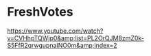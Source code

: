 # FreshVotes
https://www.youtube.com/watch?v=CVHhpTQWjp0&amp;list=PL2OrQJM8zmZ0k-S5FfR2qrwgupnaINO0m&amp;index=2
